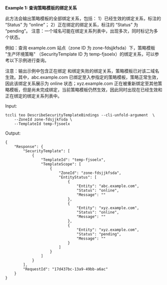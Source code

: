 **Example 1: 查询策略模板的绑定关系**

此方法会输出策略模板的全部绑定关系，包括：
1）已经生效的绑定关系，标注的 “Status” 为 “online”；
2）正在绑定的绑定关系，标注的 “Status” 为 “pending”。
注意：一个域名可能在绑定关系列表中，出现多次，同时标记为多个状态。

例如：查询 example.com 站点（zone ID 为 zone-fdsjjkfsda）下，策略模板 "生产环境策略" （SecurityTemplate ID 为 temp-fjsoelx）的绑定关系，可以参考以下示例进行查询。


注意：输出示例中包含正在绑定 和绑定失败的绑定关系，策略模板已对该二域名生效。其中，abc.example.com 已绑定至入参指定的策略模板，策略正常生效，因此该绑定关系展示为 online 状态；xyz.example.com 正在被重新绑定至其他策略模板，但是尚未完成绑定，当前策略模板仍然生效，因此同时出现在已经生效和正在绑定的绑定关系列表中。


Input: 

```
tccli teo DescribeSecurityTemplateBindings --cli-unfold-argument  \
    --ZoneId zone-fdsjjkfsda \
    --TemplateId temp-fjsoelx
```

Output: 
```
{
    "Response": {
        "SecurityTemplate": [
            {
                "TemplateId": "temp-fjsoelx",
                "TemplateScope": [
                    {
                        "ZoneId": "zone-fdsjjkfsda",
                        "EntityStatus": [
                            {
                                "Entity": "abc.example.com",
                                "Status": "online",
                                "Message": ""
                            },
                            {
                                "Entity": "xyz.example.com",
                                "Status": "online",
                                "Message": ""
                            },
                            {
                                "Entity": "xyz.example.com",
                                "Status": "pending",
                                "Message": ""
                            }
                        ]
                    }
                ]
            }
        ],
        "RequestId": "17d437bc-13a9-49bb-a6ac"
    }
}
```

